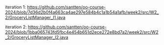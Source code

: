 iteration 1:
https://github.com/santten/oo-course-2024/blob/7d36d2b0f4a663ca4ae297e584b4c1a1b54a1afb/week2/src/W2_2/GroceryListManager_I1.java

iteration 2:
https://github.com/santten/oo-course-2024/blob/1bba065743fd5fbc4e454b651d2ece272e8bd7a2/week2/src/W2_2/GroceryListManager_I2.java